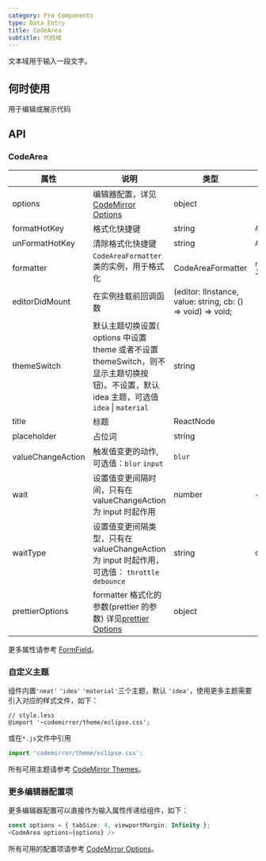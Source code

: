 ```yaml
---
category: Pro Components
type: Data Entry
title: CodeArea
subtitle: 代码域
---
```


文本域用于输入一段文字。

## 何时使用

用于编辑或展示代码

## API


### CodeArea

| 属性  | 说明     | 类型     | 默认值             |
| ----- | -------- | -------- | ------------------ |
| options | 编辑器配置，详见[CodeMirror Options](https://codemirror.net/doc/manual.html#config)| object |  |
| formatHotKey | 格式化快捷键 | string | `Alt+F` |
| unFormatHotKey | 清除格式化快捷键 | string | `Alt+R` |
| formatter | `CodeAreaFormatter`类的实例，用于格式化 | CodeAreaFormatter | `new JSONFormatter()` |
| editorDidMount | 在实例挂载前回调函数 | (editor: IInstance, value: string, cb: () => void) => void; |  |
| themeSwitch | 默认主题切换设置( options 中设置 theme 或者不设置 themeSwitch，则不显示主题切换按钮)。不设置，默认 idea 主题，可选值 `idea` \| `material` | string |  |
| title | 标题 | ReactNode |  |
| placeholder | 占位词 | string |  |
| valueChangeAction | 触发值变更的动作, 可选值：`blur` `input` | `blur` |  |
| wait | 设置值变更间隔时间，只有在 valueChangeAction 为 input 时起作用 | number | - |
| waitType | 设置值变更间隔类型，只有在 valueChangeAction 为 input 时起作用，可选值： `throttle` `debounce` | string | `debounce` |
| prettierOptions | formatter 格式化的参数(prettier 的参数) 详见[prettier Options](https://www.prettier.cn/docs/options.html) | object |  |

更多属性请参考 [FormField](/components-pro/field/#FormField)。

### 自定义主题

组件内置`'neat'` `'idea'` `'material'`三个主题，默认 `'idea'`，使用更多主题需要引入对应的样式文件，如下：

```less
// style.less
@import '~codemirror/theme/eclipse.css';
```

或在`*.js`文件中引用

```js
import 'codemirror/theme/eclipse.css';
```

所有可用主题请参考 [CodeMirror Themes](https://codemirror.net/demo/theme.html)。

### 更多编辑器配置项

更多编辑器配置可以直接作为输入属性传递给组件，如下：

```ts
const options = { tabSize: 4, viewportMargin: Infinity };
<CodeArea options={options} />
```

所有可用的配置项请参考 [CodeMirror Options](https://codemirror.net/doc/manual.html#config)。
